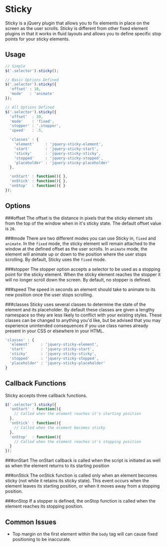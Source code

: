 Sticky
====================
Sticky is a jQuery plugin that allows you to fix elements in place on the screen as the user scrolls. Sticky is different from other fixed element plugins in that it works in fluid layouts and allows you to define specific stop points for your sticky elements.

Usage
--------------------

``` javascript
// Simple
$('.selector').sticky();

// Basic Options Defined
$('.selector').sticky({
  'offset' : 10,
  'mode'   : 'animate'
});

// All Options Defined
$('.selector').sticky({
  'offset'  : 20,
  'mode'    : 'fixed',
  'stopper' : '.stopper',
  'speed'   : .5,

  'classes' : {
    'element'     : 'jquery-sticky-element',
    'start'       : 'jquery-sticky-start',
    'sticky'      : 'jquery-sticky-sticky',
    'stopped'     : 'jquery-sticky-stopped',
    'placeholder' : 'jquery-sticky-placeholder'
  },

  'onStart' : function(){ },
  'onStick' : function(){ },
  'onStop'  : function(){ }
});
```

Options
--------------------
###offset
The offset is the distance in pixels that the sticky element sits from the top of the window when in it's
sticky state. The default offset value is `20`.

###mode
There are two different modes you can use Sticky in, `fixed` and `animate`. In the `fixed` mode, the sticky
element will remain attached to the window at the defined offset as the user scrolls. In `animate` mode,
the element will animate up or down to the position where the user stops scrolling. By default, Sticky uses
the `fixed` mode.

###stopper
The stopper option accepts a selector to be used as a stopping point for the sticky element. When the sticky
element reaches the stopper it will no longer scroll down the screen. By default, no stopper is defined.

###speed
The speed in seconds an element should take to animate to its new position once the user stops scrolling.

###classes
Sticky uses several classes to determine the state of the element and its placeholder. By default these classes
are given a lengthy namespace so they are less likely to conflict with your existing styles. These classes can
be changed to anything you'd like, but be advised that you may experience unintended consequences if you use
class names already present in your CSS or elsewhere in your HTML.

``` javascript
'classes' : {
  'element'     : 'jquery-sticky-element',
  'start'       : 'jquery-sticky-start',
  'sticky'      : 'jquery-sticky-sticky',
  'stopped'     : 'jquery-sticky-stopped',
  'placeholder' : 'jquery-sticky-placeholder'
}
```

Callback Functions
--------------------
Sticky accepts three callback functions.
``` javascript
$('.selector').sticky({
  'onStart' : function(){
    // Called when the element reaches it's starting position
  },
  'onStick' : function(){
    // Called when the element becomes sticky
  },
  'onStop'  : function(){
    // Called when the element reaches it's stopping position
  }
});
```

###onStart
The onStart callback is called when the script is initiated as well as when the element returns to its starting position

###onStick
The onStick function is called only when an element becomes sticky (not while it retains its sticky state). This event occurs when the element leaves its starting position, or when it moves away from a stopping position.

###onStop
If a stopper is defined, the onStop function is called when the element reaches its stopping position.

Common Issues
--------------------
- Top margin on the first element within the `body` tag will can cause fixed positioning to be inaccurate.
